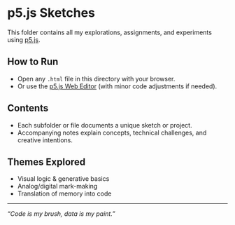 # p5.js Sketches

This folder contains all my explorations, assignments, and experiments using [p5.js](https://p5js.org/).

## How to Run

- Open any `.html` file in this directory with your browser.
- Or use the [p5.js Web Editor](https://editor.p5js.org/) (with minor code adjustments if needed).

## Contents

- Each subfolder or file documents a unique sketch or project.
- Accompanying notes explain concepts, technical challenges, and creative intentions.

## Themes Explored

- Visual logic & generative basics
- Analog/digital mark-making
- Translation of memory into code

---

*“Code is my brush, data is my paint.”*